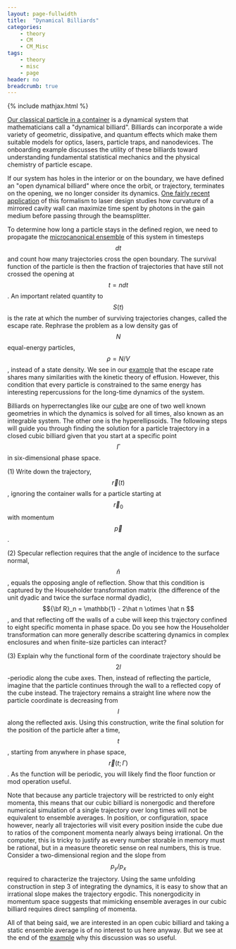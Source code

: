 ```yaml
---
layout: page-fullwidth
title:  "Dynamical Billiards"
categories:
    - theory
    - CM
    - CM_Misc
tags:
    - theory
    - misc
    - page
header: no
breadcrumb: true
---
```


{% include mathjax.html %}

[Our classical particle in a container]({{site.url}}{{site.baseurl}}/sop/new-students#monte-carlo-with-a-single-particle) is a dynamical system that mathematicians call a "dynamical billiard". Billiards can incorporate a wide variety of geometric, dissipative, and quantum effects which make them suitable models for optics, lasers, particle traps, and nanodevices. The onboarding example discusses the utility of these billiards toward understanding fundamental statistical mechanics and the physical chemistry of particle escape.

If our system has holes in the interior or on the boundary, we have defined an "open dynamical billiard" where once the orbit, or trajectory, terminates on the opening, we no longer consider its dynamics. [One fairly recent application](https://doi.org/10.1103/PhysRevLett.104.163902) of this formalism to laser design studies how curvature of a mirrored cavity wall can maximize time spent by photons in the gain medium before passing through the beamsplitter.

To determine how long a particle stays in the defined region, we need to propagate the [microcanonical ensemble]({{site.url}}{{site.baseurl}}/theory/sm/sm_ensembles/microcanonical) of this system in timesteps $$dt$$ and count how many trajectories cross the open boundary. The survival function of the particle is then the fraction of trajectories that have still not crossed the opening at $$t = ndt$$. An important related quantity to $$S(t)$$ is the rate at which the number of surviving trajectories changes, called the escape rate. Rephrase the problem as a low density gas of $$N$$ equal-energy particles, $$\rho = N/V$$, instead of a state density. We see in our [example]({{site.url}}{{site.baseurl}}/sop/new-students#monte-carlo-with-a-single-particle) that the escape rate shares many similarities with the kinetic theory of effusion. However, this condition that every particle is constrained to the same energy has interesting repercussions for the long-time dynamics of the system. 

Billiards on hyperrectangles like our [cube]({{site.url}}{{site.baseurl}}/sop/new-students#monte-carlo-with-a-single-particle) are one of two well known geometries in which the dynamics is solved for all times, also known as an integrable system. The other one is the hyperellipsoids. The following steps will guide you through finding the solution for a particle trajectory in a closed cubic billiard given that you start at a specific point $$\Gamma$$ in six-dimensional phase space. 

(1) Write down the trajectory, $$\vec r(t)$$, ignoring the container walls for a particle starting at $$\vec r_0$$ with momentum $$\vec p$$.

(2) Specular reflection requires that the angle of incidence to the surface normal, $$\hat n$$, equals the opposing angle of reflection. Show that this condition is captured by the Householder transformation matrix (the difference of the unit dyadic and twice the surface normal dyadic), $${\bf R}_n = \mathbb{1} - 2\hat n \otimes \hat n $$, and that reflecting off the walls of a cube will keep this trajectory confined to eight specific momenta in phase space. Do you see how the Householder transformation can more generally describe scattering dynamics in complex enclosures and when finite-size particles can interact?

(3) Explain why the functional form of the coordinate trajectory should be $$2l$$-periodic along the cube axes. Then, instead of reflecting the particle, imagine that the particle continues through the wall to a reflected copy of the cube instead. The trajectory remains a straight line where now the particle coordinate is decreasing from $$l$$ along the reflected axis. Using this construction, write the final solution for the position of the particle after a time, $$t$$, starting from anywhere in phase space, $$\vec r(t; \Gamma)$$. As the function will be periodic, you will likely find the floor function or mod operation useful.

Note that because any particle trajectory will be restricted to only eight momenta, this means that our cubic billiard is nonergodic and therefore numerical simulation of a single trajectory over long times will not be equivalent to ensemble averages. In position, or configuration, space however, nearly all trajectories will visit every position inside the cube due to ratios of the component momenta nearly always being irrational. On the computer, this is tricky to justify as every number storable in memory must be rational, but in a measure theoretic sense on real numbers, this is true. Consider a two-dimensional region and the slope from $$p_y/p_x$$ required to characterize the trajectory. Using the same unfolding construction in step 3 of integrating the dynamics, it is easy to show that an irrational slope makes the trajectory ergodic. This nonergodicity in momentum space suggests that mimicking ensemble averages in our cubic billiard requires direct sampling of momenta. 

All of that being said, we are interested in an open cubic billiard and taking a static ensemble average is of no interest to us here anyway. But we see at the end of the [example]({{site.url}}{{site.baseurl}}/sop/new-students#monte-carlo-with-a-single-particle) why this discussion was so useful.